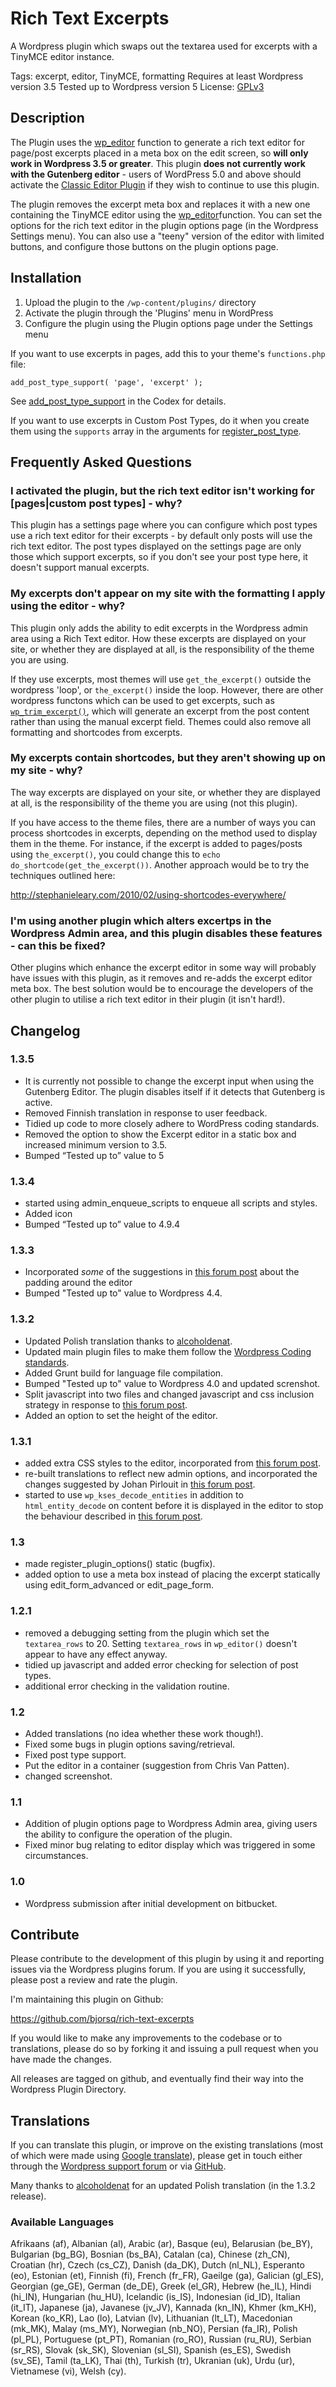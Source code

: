 Rich Text Excerpts
==================

A Wordpress plugin which swaps out the textarea used for excerpts with a TinyMCE editor instance.

Tags: excerpt, editor, TinyMCE, formatting
Requires at least Wordpress version 3.5
Tested up to Wordpress version 5
License: [GPLv3](http://www.gnu.org/licenses/gpl.html)

Description
-----------

The Plugin uses the [wp_editor](http://codex.wordpress.org/Function_Reference/wp_editor) function to generate a rich text editor for page/post excerpts placed in a meta box on the edit screen, so **will only work in Wordpress 3.5 or greater**. This plugin **does not currently work with the Gutenberg editor** - users of WordPress 5.0 and above should activate the [Classic Editor Plugin](https://wordpress.org/plugins/classic-editor/) if they wish to continue to use this plugin.

The plugin removes the excerpt meta box and replaces it with a new one containing the TinyMCE editor using the [wp_editor](http://codex.wordpress.org/Function_Reference/wp_editor)function. You can set the options for the rich text editor in the plugin options page (in the Wordpress Settings menu). You can also use a "teeny" version of the editor with limited buttons, and configure those buttons on the plugin options page.

Installation
------------

1. Upload the plugin to the `/wp-content/plugins/` directory
2. Activate the plugin through the 'Plugins' menu in WordPress
3. Configure the plugin using the Plugin options page under the Settings menu

If you want to use excerpts in pages, add this to your theme's `functions.php` file:

`add_post_type_support( 'page', 'excerpt' );`

See [add_post_type_support](http://codex.wordpress.org/Function_Reference/add_post_type_support) in the Codex for details.
 
If you want to use excerpts in Custom Post Types, do it when you create them using the `supports` array in the arguments for [register_post_type](http://codex.wordpress.org/Function_Reference/register_post_type).

Frequently Asked Questions
--------------------------

### I activated the plugin, but the rich text editor isn't working for [pages|custom post types] - why?

This plugin has a settings page where you can configure which post types use a rich text editor for their excerpts - by default only posts will use the rich text editor. The post types displayed on the settings page are only those which support excerpts, so if you don't see your post type here, it doesn't support manual excerpts.

### My excerpts don't appear on my site with the formatting I apply using the editor - why?

This plugin only adds the ability to edit excerpts in the Wordpress admin area using a Rich Text editor. How these excerpts are displayed on your site, or whether they are displayed at all, is the responsibility of the theme you are using.

If they use excerpts, most themes will use `get_the_excerpt()` outside the wordpress 'loop', or `the_excerpt()` inside the loop. However, there are other wordpress functons which can be used to get excerpts, such as [`wp_trim_excerpt()`](http://codex.wordpress.org/Function_Reference/wp_trim_excerpt), which will generate an excerpt from the post content rather than using the manual excerpt field. Themes could also remove all formatting and shortcodes from excerpts.

### My excerpts contain shortcodes, but they aren't showing up on my site - why?

The way excerpts are displayed on your site, or whether they are displayed at all, is the responsibility of the theme you are using (not this plugin).

If you have access to the theme files, there are a number of ways you can process shortcodes in excerpts, depending on the method used to display them in the theme. For instance, if the excerpt is added to pages/posts using `the_excerpt()`, you could change this to `echo do_shortcode(get_the_excerpt())`. Another approach would be to try the techniques outlined here:

http://stephanieleary.com/2010/02/using-shortcodes-everywhere/

### I'm using another plugin which alters excertps in the Wordpress Admin area, and this plugin disables these features - can this be fixed?

Other plugins which enhance the excerpt editor in some way will probably have issues with this plugin, as it removes and re-adds the excerpt editor meta box. The best solution would be to encourage the developers of the other plugin to utilise a rich text editor in their plugin (it isn't hard!).

Changelog
---------

### 1.3.5

* It is currently not possible to change the excerpt input when using the Gutenberg Editor. The plugin disables itself if it detects that Gutenberg is active.
* Removed Finnish translation in response to user feedback.
* Tidied up code to more closely adhere to WordPress coding standards.
* Removed the option to show the Excerpt editor in a static box and increased minimum version to 3.5.
* Bumped “Tested up to” value to 5


### 1.3.4

* started using admin_enqueue_scripts to enqueue all scripts and styles.
* Added icon
* Bumped “Tested up to” value to 4.9.4

### 1.3.3

* Incorporated _some_ of the suggestions in [this forum post](https://wordpress.org/support/topic/css-to-remove-space) about the padding around the editor
* Bumped "Tested up to" value to Wordpress 4.4.

### 1.3.2
* Updated Polish translation thanks to [alcoholdenat](https://github.com/alcoholdenat).
* Updated main plugin files to make them follow the [Wordpress Coding standards](http://make.wordpress.org/core/handbook/coding-standards/php/).
* Added Grunt build for language file compilation.
* Bumped "Tested up to" value to Wordpress 4.0 and updated screnshot.
* Split javascript into two files and changed javascript and css inclusion strategy in response to [this forum post](http://wordpress.org/support/topic/js-injection-in-back-end).
* Added an option to set the height of the editor.

### 1.3.1
* added extra CSS styles to the editor, incorporated from [this forum post](http://wordpress.org/support/topic/better-look-with-a-few-extra-lines-of-code).
* re-built translations to reflect new admin options, and incorporated the changes suggested by Johan Pirlouit in [this forum post](http://wordpress.org/support/topic/french-translation-updated-and-a-few-other-minor-things-fixed).
* started to use `wp_kses_decode_entities` in addition to `html_entity_decode` on content before it is displayed in the editor to stop the behaviour described in [this forum post](http://wordpress.org/support/topic/special-characters-show-as-their-character-codes).

### 1.3
* made register_plugin_options() static (bugfix).
* added option to use a meta box instead of placing the excerpt statically using edit_form_advanced or edit_page_form.

### 1.2.1
* removed a debugging setting from the plugin which set the `textarea_rows` to 20. Setting `textarea_rows` in `wp_editor()` doesn't appear to have any effect anyway.
* tidied up javascript and added error checking for selection of post types.
* additional error checking in the validation routine.

### 1.2
* Added translations (no idea whether these work though!).
* Fixed some bugs in plugin options saving/retrieval.
* Fixed post type support.
* Put the editor in a container (suggestion from Chris Van Patten).
* changed screenshot.

### 1.1
* Addition of plugin options page to Wordpress Admin area, giving users the ability to configure the operation of the plugin.
* Fixed minor bug relating to editor display which was triggered in some circumstances.

### 1.0
* Wordpress submission after initial development on bitbucket.

Contribute
----------

Please contribute to the development of this plugin by using it and reporting issues via the Wordpress plugins forum. If you are using it successfully, please post a review and rate the plugin.

I'm maintaining this plugin on Github:

https://github.com/bjorsq/rich-text-excerpts

If you would like to make any improvements to the codebase or to translations, please do so by forking it and issuing a pull request when you have made the changes. 

All releases are tagged on github, and eventually find their way into the Wordpress Plugin Directory.

Translations
------------

If you can translate this plugin, or improve on the existing translations (most of which were made using [Google translate](http://translate.google.com/)), please get in touch either through the [Wordpress support forum](http://wordpress.org/support/plugin/rich-text-excerpts) or via [GitHub](https://github.com/bjorsq/rich-text-excerpts).

Many thanks to [alcoholdenat](https://github.com/alcoholdenat) for an updated Polish translation (in the 1.3.2 release).

### Available Languages

Afrikaans (af), Albanian (al), Arabic (ar), Basque (eu), Belarusian (be_BY), Bulgarian (bg_BG), Bosnian (bs_BA), Catalan (ca), Chinese (zh_CN), Croatian (hr), Czech (cs_CZ), Danish (da_DK), Dutch (nl_NL), Esperanto (eo), Estonian (et), Finnish (fi), French (fr_FR), Gaeilge (ga), Galician (gl_ES), Georgian (ge_GE), German (de_DE), Greek (el_GR), Hebrew (he_IL), Hindi (hi_IN), Hungarian (hu_HU), Icelandic (is_IS), Indonesian (id_ID), Italian (it_IT), Japanese (ja), Javanese (jv_JV), Kannada (kn_IN), Khmer (km_KH), Korean (ko_KR), Lao (lo), Latvian (lv), Lithuanian (lt_LT), Macedonian (mk_MK), Malay (ms_MY), Norwegian (nb_NO), Persian (fa_IR), Polish (pl_PL), Portuguese (pt_PT), Romanian (ro_RO), Russian (ru_RU), Serbian (sr_RS), Slovak (sk_SK), Slovenian (sl_SI), Spanish (es_ES), Swedish (sv_SE), Tamil (ta_LK), Thai (th), Turkish (tr), Ukranian (uk), Urdu (ur), Vietnamese (vi), Welsh (cy).
